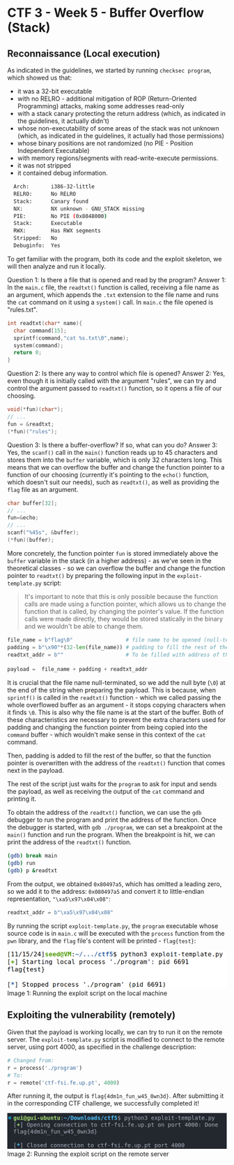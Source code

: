 # CTF 3 - Week 5 - Buffer Overflow (Stack)

## Reconnaissance (Local execution)

As indicated in the guidelines, we started by running `checksec program`, which showed us that:

- it was a 32-bit executable
- with no RELRO - additional mitigation of ROP (Return-Oriented Programming) attacks, making some addresses read-only
- with a stack canary protecting the return address (which, as indicated in the guidelines, it actually didn't)
- whose non-executability of some areas of the stack was not unknown (which, as indicated in the guidelines, it actually had those permissions)
- whose binary positions are not randomized (no PIE - Position Independent Executable)
- with memory regions/segments with read-write-execute permissions.
- it was not stripped
- it contained debug information.

```bash
  Arch:       i386-32-little
  RELRO:      No RELRO
  Stack:      Canary found
  NX:         NX unknown - GNU_STACK missing
  PIE:        No PIE (0x8048000)
  Stack:      Executable
  RWX:        Has RWX segments
  Stripped:   No
  Debuginfo:  Yes
```

To get familiar with the program, both its code and the exploit skeleton, we will then analyze and run it locally.

Question 1: Is there a file that is opened and read by the program?
Answer 1: In the `main.c` file, the `readtxt()` function is called, receiving a file name as an argument, which appends the `.txt` extension to the file name and runs the `cat` command on it using a `system()` call. In `main.c` the file opened is "rules.txt".

```c
int readtxt(char* name){
  char command[15];
  sprintf(command,"cat %s.txt\0",name);
  system(command);
  return 0;
}
```

Question 2: Is there any way to control which file is opened?
Answer 2: Yes, even though it is initially called with the argument "rules", we can try and control the argument passed to `readtxt()` function, so it opens a file of our choosing.

```c
void(*fun)(char*);
// ...
fun = &readtxt;
(*fun)("rules");
```

Question 3: Is there a buffer-overflow? If so, what can you do?
Answer 3: Yes, the `scanf()` call in the `main()` function reads up to 45 characters and stores them into the `buffer` variable, which is only 32 characters long. This means that we can overflow the buffer and change the function pointer to a function of our choosing (currently it's pointing to the `echo()` function, which doesn't suit our needs), such as `readtxt()`, as well as providing the `flag` file as an argument.

```c
char buffer[32];
// ...
fun=&echo;
// ...
scanf("%45s", &buffer);
(*fun)(buffer);
```

More concretely, the function pointer `fun` is stored immediately above the `buffer` variable in the stack (in a higher address) - as we've seen in the theoretical classes - so we can overflow the buffer and change the function pointer to `readtxt()` by preparing the following input in the `exploit-template.py` script:

> It's important to note that this is only possible because the function calls are made using a function pointer, which allows us to change the function that is called, by changing the pointer's value. If the function calls were made directly, they would be stored statically in the binary and we wouldn't be able to change them.

```python
file_name = b"flag\0"                 # file name to be opened (null-terminated)
padding = b"\x90"*(32-len(file_name)) # padding to fill the rest of the buffer, which has 32 bytes
readtxt_addr = b""                    # To be filled with address of the readtxt() function in little-endian representation

payload =  file_name + padding + readtxt_addr
```

It is crucial that the file name null-terminated, so we add the null byte (`\0`) at the end of the string when preparing the payload. This is because, when `sprintf()` is called in the `readtxt()` function - which we called passing the whole overflowed buffer as an argument - it stops copying characters when it finds `\0`. This is also why the file name is at the start of the buffer. Both of these characteristics are necessary to prevent the extra characters used for padding and changing the function pointer from being copied into the `command` buffer - which wouldn't make sense in this context of the `cat` command.

Then, padding is added to fill the rest of the buffer, so that the function pointer is overwritten with the address of the `readtxt()` function that comes next in the payload.

The rest of the script just waits for the `program` to ask for input and sends the payload, as well as receiving the output of the `cat` command and printing it.

To obtain the address of the `readtxt()` function, we can use the `gdb` debugger to run the program and print the address of the function. Once the debugger is started, with `gdb ./program`, we can set a breakpoint at the `main()` function and run the program. When the breakpoint is hit, we can print the address of the `readtxt()` function.

```bash
(gdb) break main
(gdb) run
(gdb) p &readtxt
```

From the output, we obtained `0x80497a5`, which has omitted a leading zero, so we add it to the address: `0x080497a5` and convert it to little-endian representation, `"\xa5\x97\x04\x08"`:

```python
readtxt_addr = b"\xa5\x97\x04\x08"
```

By running the script `exploit-template.py`, the `program` executable whose source code is in `main.c` will be executed with the `process` function from the `pwn` library, and the `flag` file's content will be printed - `flag{test}`:

![local_execution_output](images/CTF5/local_execution.png)
Image 1: Running the exploit script on the local machine

## Exploiting the vulnerability (remotely)

Given that the payload is working locally, we can try to run it on the remote server. The `exploit-template.py` script is modified to connect to the remote server, using port 4000, as specified in the challenge description:

```python
# Changed from:
r = process('./program')
# To:
r = remote('ctf-fsi.fe.up.pt', 4000)
```

After running it, the output is `flag{4dm1n_fun_w45_0wn3d}`. After submitting it in the corresponding CTF challenge, we successfully completed it!

![remote_execution_output](images/CTF5/remote_execution.png)
Image 2: Running the exploit script on the remote server
